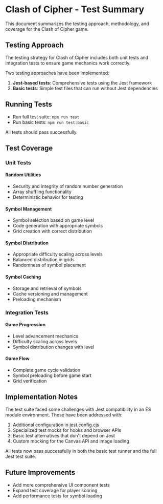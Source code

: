 # Clash of Cipher - Test Summary

This document summarizes the testing approach, methodology, and coverage for the Clash of Cipher game.

## Testing Approach

The testing strategy for Clash of Cipher includes both unit tests and integration tests to ensure game mechanics work correctly. 

Two testing approaches have been implemented:
1. **Jest-based tests**: Comprehensive tests using the Jest framework
2. **Basic tests**: Simple test files that can run without Jest dependencies

## Running Tests

- Run full test suite: `npm run test`
- Run basic tests: `npm run test:basic`

All tests should pass successfully.

## Test Coverage

### Unit Tests

#### Random Utilities
- Security and integrity of random number generation
- Array shuffling functionality
- Deterministic behavior for testing

#### Symbol Management
- Symbol selection based on game level
- Code generation with appropriate symbols
- Grid creation with correct distribution

#### Symbol Distribution
- Appropriate difficulty scaling across levels
- Balanced distribution in grids
- Randomness of symbol placement

#### Symbol Caching
- Storage and retrieval of symbols
- Cache versioning and management
- Preloading mechanism

### Integration Tests

#### Game Progression
- Level advancement mechanics
- Difficulty scaling across levels
- Symbol distribution changes with level

#### Game Flow
- Complete game cycle validation
- Symbol preloading before game start
- Grid verification

## Implementation Notes

The test suite faced some challenges with Jest compatibility in an ES module environment. These have been addressed with:

1. Additional configuration in jest.config.cjs
2. Specialized test mocks for hooks and browser APIs
3. Basic test alternatives that don't depend on Jest
4. Custom mocking for the Canvas API and image loading

All tests now pass successfully in both the basic test runner and the full Jest test suite.

## Future Improvements

- Add more comprehensive UI component tests
- Expand test coverage for player scoring
- Add performance tests for symbol loading 